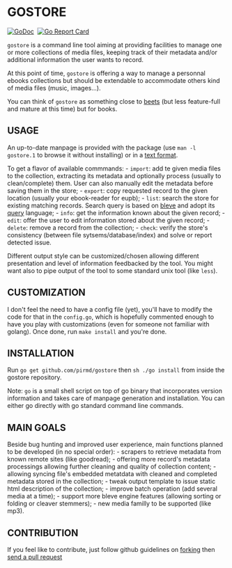 # GOSTORE

[![GoDoc](https://godoc.org/github.com/pirmd/gostore?status.svg)](https://godoc.org/github.com/pirmd/gostore)&nbsp; 
[![Go Report Card](https://goreportcard.com/badge/github.com/pirmd/gostore)](https://goreportcard.com/report/github.com/pirmd/gostore)&nbsp;

`gostore` is a command line tool aiming at providing facilities to manage one
or more collections of media files, keeping track of their metadata and/or
additional information the user wants to record.

At this point of time, `gostore` is offering a way to manage a personnal ebooks
collections but should be extendable to accommodate others kind of media files
(music, images...).

You can think of `gostore` as something close to [beets](http://beets.io/) (but
less feature-full and mature at this time) but for books.

## USAGE
An up-to-date manpage is provided with the package (use `man -l gostore.1` to
browse it without installing) or in a [text format](./gostore.md).

To get a flavor of available commmands:
    - `import`: add te given media files to the collection, extracting its
      metadata and optionally process (usually to clean/complete) them. User
      can also manually edit the metadata before saving them in the store;
    - `export`: copy requested record to the given location (usually your
      ebook-reader for eupb);
    - `list`: search the store for existing matching records. Search query is
      based on [bleve](https://blevesearch.com/) and adopt its
      [query](https://blevesearch.com/docs/Query-String-Query/) language;
    - `info`: get the information known about the given record;
    - `edit`: offer the user to edit information stored about the given
      record;
    - `delete`: remove a record from the collection;
    - `check`: verify the store's consistency (between file
      sytsems/database/index) and solve or report detected issue.

Different output style can be customized/chosen allowing different
presentation and level of information feedbacked by the tool. You might want
also to pipe output of the tool to some standard unix tool (like `less`).

## CUSTOMIZATION
I don't feel the need to have a config file (yet), you'll have to modify the
code for that in the `config.go`, which is hopefully commented enough to have
you play with customizations (even for someone not familiar with golang).
Once done, run `make install` and you're done.

## INSTALLATION
Run `go get github.com/pirmd/gostore` then `sh ./go install` from inside the
gostore repository.

Note: `go` is a small shell script on top of go binary that incorporates
version information and takes care of manpage generation and installation.
You can either go directly with go standard command line commands.

## MAIN GOALS
Beside bug hunting and improved user experience, main functions planned to be
developed (in no special order):
    - scrapers to retrieve metadata from known remote sites (like goodread);
    - offering more record's metadata processings allowing further cleaning and
      quality of collection content; 
    - allowing syncing file's embedded metatdata with cleaned and completed
      metadata stored in the collection;
    - tweak output template to issue static html description of the collection;
    - improve batch operation (add several media at a time);
    - support more bleve engine features (allowing sorting or folding or
      cleaver stemmers);
    - new media familly to be supported (like mp3).

## CONTRIBUTION
If you feel like to contribute, just follow github guidelines on
[forking](https://help.github.com/articles/fork-a-repo/) then [send a pull
request](https://help.github.com/articles/creating-a-pull-request/)


[modeline]: # ( vim: set fenc=utf-8 spell spl=en: )

